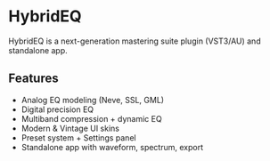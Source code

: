 # HybridEQ

HybridEQ is a next-generation mastering suite plugin (VST3/AU) and standalone app.

## Features
- Analog EQ modeling (Neve, SSL, GML)
- Digital precision EQ
- Multiband compression + dynamic EQ
- Modern & Vintage UI skins
- Preset system + Settings panel
- Standalone app with waveform, spectrum, export
